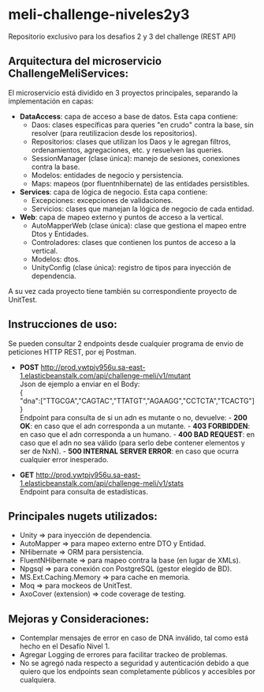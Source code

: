 # meli-challenge-niveles2y3
Repositorio exclusivo para los desafios 2 y 3 del challenge (REST API)

## Arquitectura del microservicio ChallengeMeliServices:
El microservicio está dividido en 3 proyectos principales, separando la implementación en capas:
- __DataAccess__: capa de acceso a base de datos. Esta capa contiene:
    - Daos: clases específicas para queries "en crudo" contra la base, sin resolver (para reutilizacion desde los repositorios).
	- Repositorios: clases que utilizan los Daos y le agregan filtros, ordenamientos, agregaciones, etc. y resuelven las queries.
	- SessionManager (clase única): manejo de sesiones, conexiones contra la base.
	- Modelos: entidades de negocio y persistencia.
	- Maps: mapeos (por fluentnhibernate) de las entidades persistibles.
- __Services__: capa de lógica de negocio. Esta capa contiene:
	- Excepciones: excepciones de validaciones.
	- Servicios: clases que manejan la lógica de negocio de cada entidad.
- __Web__: capa de mapeo externo y puntos de acceso a la vertical.
    - AutoMapperWeb (clase única): clase que gestiona el mapeo entre Dtos y Entidades.
	- Controladores: clases que contienen los puntos de acceso a la vertical.
	- Modelos: dtos.
	- UnityConfig (clase única): registro de tipos para inyección de dependencia.
	
A su vez cada proyecto tiene también su correspondiente proyecto de UnitTest.

## Instrucciones de uso:
Se pueden consultar 2 endpoints desde cualquier programa de envio de peticiones HTTP REST, por ej Postman.

- __POST__ http://prod.ywtpjv956u.sa-east-1.elasticbeanstalk.com/api/challenge-meli/v1/mutant <br />
Json de ejemplo a enviar en el Body: <br />
{ <br />
"dna":["TTGCGA","CAGTAC","TTATGT","AGAAGG","CCTCTA","TCACTG"] <br />
} <br />
    Endpoint para consulta de si un adn es mutante o no, devuelve:
        - __200 OK__: en caso que el adn corresponda a un mutante.
		- __403 FORBIDDEN__: en caso que el adn corresponda a un humano.
		- __400 BAD REQUEST__: en caso que el adn no sea válido (para serlo debe contener elementos y ser de NxN).
		- __500 INTERNAL SERVER ERROR__: en caso que ocurra cualquier error inesperado.

- __GET__ http://prod.ywtpjv956u.sa-east-1.elasticbeanstalk.com/api/challenge-meli/v1/stats <br />
    Endpoint para consulta de estadísticas.

## Principales nugets utilizados:
- Unity => para inyección de dependencia.
- AutoMapper => para mapeo externo entre DTO y Entidad.
- NHibernate => ORM para persistencia.
- FluentNHibernate => para mapeo contra la base (en lugar de XMLs).
- Npgsql => para conexión con PostgreSQL (gestor elegido de BD).
- MS.Ext.Caching.Memory => para cache en memoria.
- Moq => para mockeos de UnitTest.
- AxoCover (extension) => code coverage de testing.

## Mejoras y Consideraciones:
- Contemplar mensajes de error en caso de DNA inválido, tal como está hecho en el Desafío Nivel 1.
- Agregar Logging de errores para facilitar trackeo de problemas.
- No se agregó nada respecto a seguridad y autenticación debido a que quiero que los endpoints sean completamente públicos y accesibles por cualquiera.